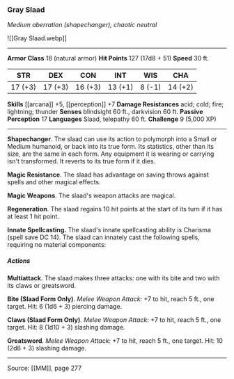 ### Gray Slaad
_Medium aberration (shapechanger), chaotic neutral_

![[Gray Slaad.webp]]




---

**Armor Class** 18 (natural armor)
**Hit Points** 127 (17d8 + 51)
**Speed** 30 ft.

| STR     | DEX     | CON     | INT     | WIS     | CHA     |
|---------|---------|---------|---------|---------|---------|
| 17 (+3) | 17 (+3) | 16 (+3) | 13 (+1) | 8 (-1) | 14 (+2) |

**Skills** [[arcana]] +5, [[perception]] +7
**Damage Resistances** acid; cold; fire; lightning; thunder
**Senses** blindsight 60 ft., darkvision 60 ft.
**Passive Perception** 17
**Languages** Slaad, telepathy 60 ft.
**Challenge** 9 (5,000 XP)

---

**Shapechanger**. The slaad can use its action to polymorph into a Small or Medium humanoid, or back into its true form. Its statistics, other than its size, are the same in each form. Any equipment it is wearing or carrying isn't transformed. It reverts to its true form if it dies.

**Magic Resistance**. The slaad has advantage on saving throws against spells and other magical effects.

**Magic Weapons**. The slaad's weapon attacks are magical.

**Regeneration**. The slaad regains 10 hit points at the start of its turn if it has at least 1 hit point.

**Innate Spellcasting.** The slaad's innate spellcasting ability is Charisma (spell save DC 14). The slaad can innately cast the following spells, requiring no material components:

##### Actions
**Multiattack**. The slaad makes three attacks: one with its bite and two with its claws or greatsword.

**Bite (Slaad Form Only)**. _Melee Weapon Attack:_ +7 to hit, reach 5 ft., one target. Hit: 6 (1d6 + 3) piercing damage.

**Claws (Slaad Form Only)**. _Melee Weapon Attack:_ +7 to hit, reach 5 ft., one target. Hit: 8 (1d10 + 3) slashing damage.

**Greatsword**. _Melee Weapon Attack:_ +7 to hit, reach 5 ft., one target. Hit: 10 (2d6 + 3) slashing damage.


---

Source: [[MM]], page 277